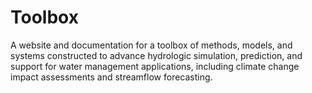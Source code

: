 # Toolbox
A website and documentation for a toolbox of methods, models, and systems constructed to advance hydrologic simulation, prediction, and support for water management applications, including climate change impact assessments and streamflow forecasting.
